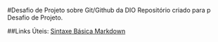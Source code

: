 #Desafio de Projeto sobre Git/Github da DIO
Repositório criado para p Desafio de Projeto.

##Links Úteis:
[Sintaxe Básica Markdown](https://www.markdownguide.org/basic-syntax/)
